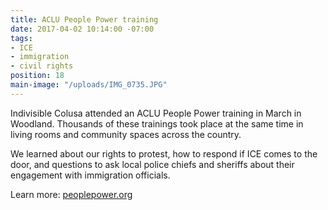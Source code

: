 ```yaml
---
title: ACLU People Power training
date: 2017-04-02 10:14:00 -07:00
tags:
- ICE
- immigration
- civil rights
position: 18
main-image: "/uploads/IMG_0735.JPG"
---
```


Indivisible Colusa attended an ACLU People Power training in March in Woodland. Thousands of these trainings took place at the same time in living rooms and community spaces across the country. 

We learned about our rights to protest, how to respond if ICE comes to the door, and questions to ask local police chiefs and sheriffs about their engagement with immigration officials.

Learn more: [peoplepower.org](http://peoplepower.org) 